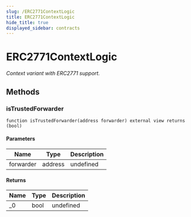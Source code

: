 ```yaml
---
slug: /ERC2771ContextLogic
title: ERC2771ContextLogic
hide_title: true
displayed_sidebar: contracts
---
```


# ERC2771ContextLogic

_Context variant with ERC2771 support._

## Methods

### isTrustedForwarder

```solidity
function isTrustedForwarder(address forwarder) external view returns (bool)
```

#### Parameters

| Name      | Type    | Description |
| --------- | ------- | ----------- |
| forwarder | address | undefined   |

#### Returns

| Name | Type | Description |
| ---- | ---- | ----------- |
| \_0  | bool | undefined   |
